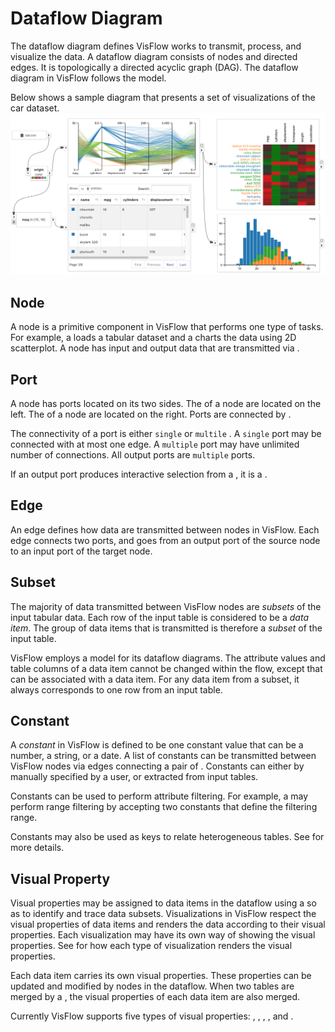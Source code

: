 # Dataflow Diagram

The dataflow diagram defines VisFlow works to transmit, process, and visualize the data.
A dataflow diagram consists of nodes and directed edges.
It is topologically a directed acyclic graph (DAG).
The dataflow diagram in VisFlow follows the <page-link link="/dataflow/subsetflow.html" text="subset flow"/> model.

Below shows a sample diagram that presents a set of visualizations of the car dataset.
![diagram](./diagram.png)

## Node
A node is a primitive component in VisFlow that performs one type of tasks.
For example, a <node-type type="data-source"/> loads a tabular dataset and a <node-type type="scatterplot"/> charts the data using 2D scatterplot.
A node has input and output data that are transmitted via <page-link link="#port" text="ports"/>.

## Port
A node has ports located on its two sides.
The <port-type type="input" text="Input Ports"/> of a node are located on the left.
The <port-type type="output" text="Output Ports"/> of a node are located on the right.
Ports are connected by <page-link link="#edge" text="edges"/>.

The connectivity of a port is either `single` <port-type type="input" text=""/> or `multile` <port-type type="multi-input" text=""/>.
A `single` port may be connected with at most one edge.
A `multiple` port may have unlimited number of connections.
All output ports are `multiple` ports.

If an output port produces interactive selection from a <page-link link="/dataflow/visualization" text="visualization"/>,
it is a <port-type type="selection"/>.

## Edge
An edge defines how data are transmitted between nodes in VisFlow.
Each edge connects two ports, and goes from an output port of the source node to an input port of the target node.

## Subset
The majority of data transmitted between VisFlow nodes are _subsets_ of the input tabular data.
Each row of the input table is considered to be a _data item_.
The group of data items that is transmitted is therefore a _subset_ of the input table.

VisFlow employs a <page-link link="/dataflow/subsetflow.html" text="subset flow"/> model for its dataflow diagrams.
The attribute values and table columns of a data item cannot be changed within the flow, except that <page-link link="#visual-property" text="visual properties"/> can be associated with a data item.
For any data item from a subset, it always corresponds to one row from an input table.

## Constant
A _constant_ in VisFlow is defined to be one constant value that can be a number, a string, or a date.
A list of constants can be transmitted between VisFlow nodes via edges connecting a pair of <port-type type="constants" text="Constants Ports"/>.
Constants can either by manually specified by a user, or extracted from input tables.

Constants can be used to perform attribute filtering.
For example, a <node-type type="attribute-filter"/> may perform range filtering by accepting two constants that define the filtering range.

Constants may also be used as keys to relate heterogeneous tables.
See <page-link link="/dataflow/linking.html" text="linking"/> for more details.

## Visual Property
Visual properties may be assigned to data items in the dataflow using a <node-type type="visual-editor"/> so as to identify and trace data subsets.
Visualizations in VisFlow respect the visual properties of data items and renders the data according to their visual properties.
Each visualization may have its own way of showing the visual properties.
See <page-link link="/dataflow/visualization" text="node types documentation"/> for how each type of visualization renders the visual properties.

Each data item carries its own visual properties.
These properties can be updated and modified by nodes in the dataflow.
When two tables are merged by a <node-type type="set-operator"/>, the visual properties of each data item are also merged.

Currently VisFlow supports five types of visual properties: <ui-value text="color"/>, <ui-value text="border"/>, <ui-value text="width"/>, <ui-value text="size"/>, and <ui-value text="opacity"/>.
